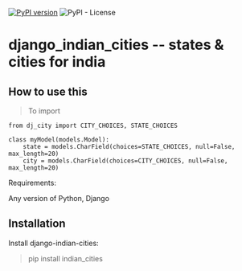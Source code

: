 [![PyPI version](https://badge.fury.io/py/indian-cities.svg)](https://badge.fury.io/py/indian-cities)
![PyPI - License](https://img.shields.io/pypi/l/indian-cities)

# django_indian_cities -- states & cities for india

## How to use this

> To import

```
from dj_city import CITY_CHOICES, STATE_CHOICES

class myModel(models.Model):
    state = models.CharField(choices=STATE_CHOICES, null=False, max_length=20)
    city = models.CharField(choices=CITY_CHOICES, null=False, max_length=20)
```

Requirements:

Any version of Python, Django

## Installation

Install django-indian-cities:

> pip install indian_cities
